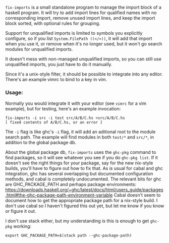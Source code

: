 `fix-imports` is a small standalone program to manage the import block of a
haskell program.  It will try to add import lines for qualified names
with no corresponding import, remove unused import lines, and keep the
import block sorted, with optional rules for grouping.

Support for unqualified imports is limited to symbols you explicitly configure,
so if you list `System.FilePath ((</>))`, it will add that import when you use
it, or remove when it's no longer used, but it won't go search modules for
unqualified imports.

It doesn't mess with non-managed unqualified imports, so you can still use
unqualified imports, you just have to do it manually.

Since it's a unix-style filter, it should be possible to integrate into any
editor.  There's an example vimrc to bind to a key in vim.

### Usage:

Normally you would integrate it with your editor (see `vimrc` for a vim
example), but for testing, here's an example invocation:

    fix-imports -i src -i test src/A/B/C.hs <src/A/B/C.hs
    [ fixed contents of A/B/C.hs, or an error ]

The `-i` flag is like ghc's `-i` flag, it will add an aditional root to the
module search path.  The example will find modules in both `test/*` and
`src/*`, in addition to the global package db.

About the global package db, `fix-imports` uses the `ghc-pkg` command to find
packages, so it will see whatever you see if you do `ghc-pkg list`.  If it
doesn't see the right things for your package, say for the new nix-style
builds, you'll have to figure out how to fix that.  As is usual for cabal and
ghc integration, ghc has several overlapping but documented configuration
methods, and cabal is completely undocumented.  The relevant bits for ghc are
GHC_PACKAGE_PATH and perhaps package environments:
https://downloads.haskell.org/~ghc/latest/docs/html/users_guide/packages.html#the-ghc-package-path-environment-variable
Cabal doesn't seem to document how to get the appropriate package path for a
nix-style build.  I don't use cabal so I haven't figured this out yet, but
let me know if you know or figure it out.

I don't use stack either, but my understanding is this is enough to get
`ghc-pkg` working:

    export GHC_PACKAGE_PATH=$(stack path --ghc-package-path)
